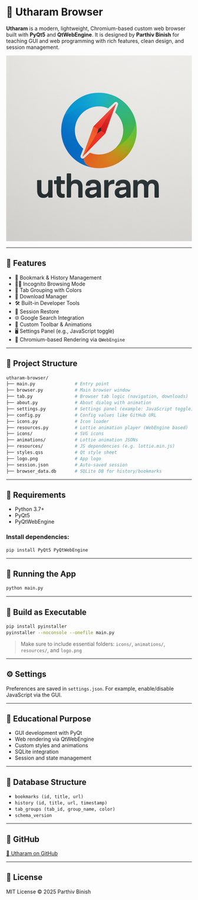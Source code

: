 
# 🧭 Utharam Browser

**Utharam** is a modern, lightweight, Chromium-based custom web browser built with **PyQt5** and **QtWebEngine**. It is designed by **Parthiv Binish** for teaching GUI and web programming with rich features, clean design, and session management.

![Utharam Logo](logo.png)

---

## 🚀 Features

* 🔖 Bookmark & History Management
* 🕵️‍♂️ Incognito Browsing Mode
* 🧩 Tab Grouping with Colors
* 📁 Download Manager
* 🛠 Built-in Developer Tools
* 💾 Session Restore
* 🌐 Google Search Integration
* 🎨 Custom Toolbar & Animations
* 🖥 Settings Panel (e.g., JavaScript toggle)
* 🧪 Chromium-based Rendering via `QWebEngine`

---

## 📁 Project Structure

```bash
utharam-browser/
├── main.py               # Entry point
├── browser.py            # Main browser window
├── tab.py                # Browser tab logic (navigation, downloads)
├── about.py              # About dialog with animation
├── settings.py           # Settings panel (example: JavaScript toggle)
├── config.py             # Config values like GitHub URL
├── icons.py              # Icon loader
├── resources.py          # Lottie animation player (WebEngine based)
├── icons/                # SVG icons
├── animations/           # Lottie animation JSONs
├── resources/            # JS dependencies (e.g. lottie.min.js)
├── styles.qss            # Qt style sheet
├── logo.png              # App logo
├── session.json          # Auto-saved session
├── browser_data.db       # SQLite DB for history/bookmarks
```

---

## 🔧 Requirements

* Python 3.7+
* PyQt5
* PyQtWebEngine

### Install dependencies:

```bash
pip install PyQt5 PyQtWebEngine
```

---

## 🏃 Running the App

```bash
python main.py
```

---

## 🔨 Build as Executable

```bash
pip install pyinstaller
pyinstaller --noconsole --onefile main.py
```

> Make sure to include essential folders: `icons/`, `animations/`, `resources/`, and `logo.png`

---

## ⚙️ Settings

Preferences are saved in `settings.json`. For example, enable/disable JavaScript via the GUI.

---

## 🧠 Educational Purpose

* GUI development with PyQt
* Web rendering via QtWebEngine
* Custom styles and animations
* SQLite integration
* Session and state management

---

## 📂 Database Structure

* `bookmarks (id, title, url)`
* `history (id, title, url, timestamp)`
* `tab_groups (tab_id, group_name, color)`
* `schema_version`

---

## 📎 GitHub

[🔗 Utharam on GitHub](https://github.com/Parthiv-Binish/Utharam-Browser-PyBrowser-)

---

## 📜 License

MIT License © 2025 Parthiv Binish
